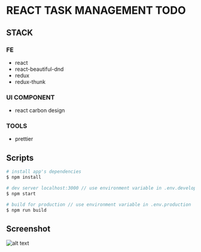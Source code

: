 # REACT TASK MANAGEMENT TODO

## STACK

### FE

- react
- react-beautiful-dnd
- redux
- redux-thunk

### UI COMPONENT

- react carbon design

### TOOLS

- prettier

## Scripts

```bash
# install app's dependencies
$ npm install

# dev server localhost:3000 // use environment variable in .env.development
$ npm start

# build for production // use environment variable in .env.production
$ npm run build
```

## Screenshot

![alt text](public/assets/images/todoVideo.gif)
